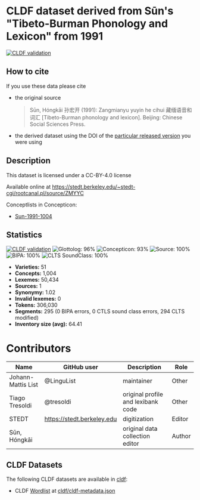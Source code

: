 # CLDF dataset derived from Sūn's "Tibeto-Burman Phonology and Lexicon" from 1991

[![CLDF validation](https://github.com/lexibank/suntb/workflows/CLDF-validation/badge.svg)](https://github.com/lexibank/suntb/actions?query=workflow%3ACLDF-validation)

## How to cite

If you use these data please cite
- the original source
  > Sūn, Hóngkāi 孙宏开 (1991): Zangmianyu yuyin he cihui 藏缅语音和词汇 [Tibeto-Burman phonology and lexicon]. Beijing: Chinese Social Sciences Press.
- the derived dataset using the DOI of the [particular released version](../../releases/) you were using

## Description


This dataset is licensed under a CC-BY-4.0 license

Available online at https://stedt.berkeley.edu/~stedt-cgi/rootcanal.pl/source/ZMYYC


Conceptlists in Concepticon:
- [Sun-1991-1004](https://concepticon.clld.org/contributions/Sun-1991-1004)
## Statistics


[![CLDF validation](https://github.com/lexibank/suntb/workflows/CLDF-validation/badge.svg)](https://github.com/lexibank/suntb/actions?query=workflow%3ACLDF-validation)
![Glottolog: 96%](https://img.shields.io/badge/Glottolog-96%25-green.svg "Glottolog: 96%")
![Concepticon: 93%](https://img.shields.io/badge/Concepticon-93%25-green.svg "Concepticon: 93%")
![Source: 100%](https://img.shields.io/badge/Source-100%25-brightgreen.svg "Source: 100%")
![BIPA: 100%](https://img.shields.io/badge/BIPA-100%25-brightgreen.svg "BIPA: 100%")
![CLTS SoundClass: 100%](https://img.shields.io/badge/CLTS%20SoundClass-100%25-brightgreen.svg "CLTS SoundClass: 100%")

- **Varieties:** 51
- **Concepts:** 1,004
- **Lexemes:** 50,434
- **Sources:** 1
- **Synonymy:** 1.02
- **Invalid lexemes:** 0
- **Tokens:** 306,030
- **Segments:** 295 (0 BIPA errors, 0 CTLS sound class errors, 294 CLTS modified)
- **Inventory size (avg):** 64.41

# Contributors

Name | GitHub user | Description | Role
--- | --- | --- | ---
Johann-Mattis List | @LinguList | maintainer | Other
Tiago Tresoldi | @tresoldi | original profile and lexibank code | Other 
STEDT | https://stedt.berkeley.edu | digitization | Editor
Sūn, Hóngkāi | | original data collection editor | Author




## CLDF Datasets

The following CLDF datasets are available in [cldf](cldf):

- CLDF [Wordlist](https://github.com/cldf/cldf/tree/master/modules/Wordlist) at [cldf/cldf-metadata.json](cldf/cldf-metadata.json)